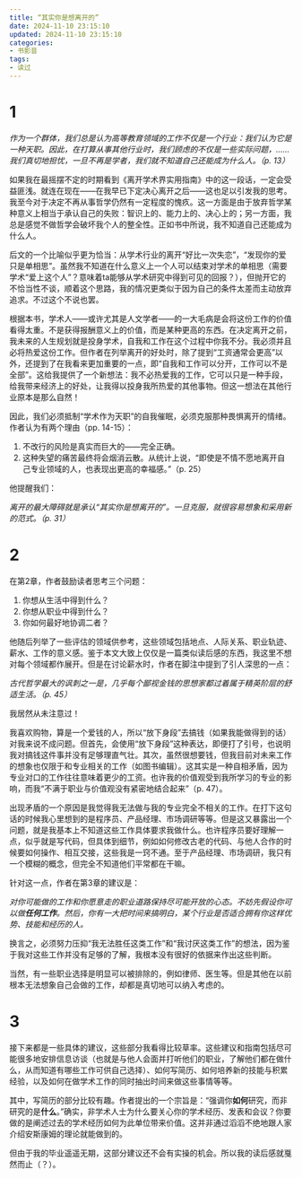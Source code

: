 ```yaml
---
title: “其实你是想离开的”
date: 2024-11-10 23:15:10
updated: 2024-11-10 23:15:10
categories:
- 书影音
tags:
- 读过
---
```


# 1

*作为一个群体，我们总是认为高等教育领域的工作不仅是一个行业：我们认为它是一种天职。因此，在打算从事其他行业时，我们顾虑的不仅是一些实际问题，……我们真切地担忧，一旦不再是学者，我们就不知道自己还能成为什么人。（p. 13）*

如果我在最摇摆不定的时期看到《离开学术界实用指南》中的这一段话，一定会受益匪浅。就连在现在——在我早已下定决心离开之后——这也足以引发我的思考。我至今对于决定不再从事哲学仍然有一定程度的愧疚。这一方面是由于放弃哲学某种意义上相当于承认自己的失败：智识上的、能力上的、决心上的；另一方面，我总是感觉不做哲学会破坏我个人的整全性。正如书中所说，我不知道自己还能成为什么人。

后文的一个比喻似乎更为恰当：从学术行业的离开“好比一次失恋”，“发现你的爱只是单相思”。虽然我不知道在什么意义上一个人可以结束对学术的单相思（需要学术“爱上这个人”？意味着ta能够从学术研究中得到可见的回报？），但抛开它的不恰当性不谈，顺着这个思路，我的情况更类似于因为自己的条件太差而主动放弃追求。不过这个不说也罢。

根据本书，学术人——或许尤其是人文学者——的一大毛病是会将这份工作的价值看得太重。不是获得报酬意义上的价值，而是某种更高的东西。在决定离开之前，我未来的人生规划就是投身学术，自我和工作在这个过程中你我不分。我必须并且必将热爱这份工作。但作者在列举离开的好处时，除了提到“工资通常会更高”以外，还提到了在我看来更加重要的一点，即“自我和工作可以分开，工作可以不是全部”。这给我提供了一个新想法：我不必热爱我的工作，它可以只是一种手段，给我带来经济上的好处，让我得以投身我所热爱的其他事物。但这一想法在其他行业原本是那么自然！

因此，我们必须抵制“学术作为天职”的自我催眠，必须克服那种畏惧离开的情绪。作者认为有两个理由（pp. 14-15）：

1. 不改行的风险是真实而巨大的——完全正确。
2. 这种失望的痛苦最终将会烟消云散。从统计上说，“即使是不情不愿地离开自己专业领域的人，也表现出更高的幸福感。”（p. 25）

他提醒我们：

*离开的最大障碍就是承认“其实你是想离开的”。一旦克服，就很容易想象和采用新的范式。（p. 31）*

# 2

在第2章，作者鼓励读者思考三个问题：

1. 你想从生活中得到什么？
2. 你想从职业中得到什么？
3. 你如何最好地协调二者？

他随后列举了一些评估的领域供参考，这些领域包括地点、人际关系、职业轨迹、薪水、工作的意义感。鉴于本文大致上仅仅是一篇类似读后感的东西，我这里不想对每个领域都作展开。但是在讨论薪水时，作者在脚注中提到了引人深思的一点：

*古代哲学最大的讽刺之一是，几乎每个鄙视金钱的思想家都过着属于精英阶层的舒适生活。（p. 45）*

我居然从未注意过！

我喜欢购物，算是一个爱钱的人，所以“放下身段”去搞钱（如果我能做得到的话）对我来说不成问题。但首先，会使用“放下身段”这种表达，即便打了引号，也说明我对搞钱这件事并没有足够理直气壮。其次，虽然很想要钱，但我目前对未来工作的想象也仅限于和专业相关的工作（如图书编辑）。这其实是一种自相矛盾，因为专业对口的工作往往意味着更少的工资。也许我的价值观受到我所学习的专业的影响，而我“不满于职业与价值观没有紧密地结合起来”（p. 47）。

出现矛盾的一个原因是我觉得我无法做与我的专业完全不相关的工作。在打下这句话的时候我心里想到的是程序员、产品经理、市场调研等等。但是这又暴露出一个问题，就是我基本上不知道这些工作具体要求我做什么。也许程序员要好理解一点，似乎就是写代码，但具体到细节，例如如何修改古老的代码、与他人合作的时候要如何操作、相互交接，这些我是一窍不通。至于产品经理、市场调研，我只有一个模糊的概念，但完全不知道他们平常都在干嘛。

针对这一点，作者在第3章的建议是：

*对你可能做的工作和你愿意走的职业道路保持尽可能开放的心态。不妨先假设你可以做**任何工作**。然后，你有一大把时间来搞明白，某个行业是否适合拥有你这样优势、技能和经历的人。*

换言之，必须努力压抑“我无法胜任这类工作”和“我讨厌这类工作”的想法，因为鉴于我对这些工作并没有足够的了解，我根本没有很好的依据来作出这些判断。

当然，有一些职业选择是明显可以被排除的，例如律师、医生等。但是其他在以前根本无法想象自己会做的工作，却都是真切地可以纳入考虑的。

# 3

接下来都是一些具体的建议，这些部分我看得比较草率。这些建议和指南包括尽可能很多地安排信息访谈（也就是与他人会面并打听他们的职业，了解他们都在做什么，从而知道有哪些工作可供自己选择）、如何写简历、如何培养新的技能与积累经验，以及如何在做学术工作的同时抽出时间来做这些事情等等。

其中，写简历的部分比较有趣。作者提出的一个宗旨是：“强调你**如何**研究，而非研究的是**什么**。”确实，非学术人士为什么要关心你的学术经历、发表和会议？你要做的是阐述过去的学术经历如何为此单位带来价值。这并非通过滔滔不绝地跟人家介绍安斯康姆的理论就能做到的。

但由于我的毕业遥遥无期，这部分建议还不会有实操的机会。所以我的读后感就戛然而止（？）。
